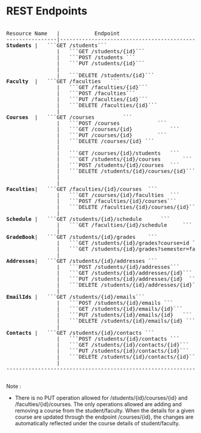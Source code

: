 


# REST Endpoints

<pre>

Resource Name 	| 			Endpoint 				      			|  	Action description in words 		 							       	    | 		Participant
----------------|---------------------------------------------------|-------------------------------------------------------------------------------|----------------------------
<b>Students</b>	|	```GET /students``` 				  			|   Get all the students present in the system along with their details. 		|
				|	```GET /students/{id}```			  			|	Get the details of a particular students 									|
				|	```POST /students ```							|	Add a new student to the system 											|
				|	```PUT /students/{id}``` 						|	Update the details of a student/Edit own Profile							|
				|													|																				|
				|	```DELETE /students/{id}``` 					|	Remove a student from the system											|
<b>Faculty</b>	|	```GET /faculties	```							|	Get all faculties present in the system along with their details.			|
				|	```GET /faculties/{id}```						|	Get the details of a specific faculty.										|
				|	```POST /faculties```							|	Add a new faculty into the system.											|
				|	```PUT /faculties/{id}```						|	Update the details of a student/Edit own Profile							|
				|	```DELETE /faculties/{id}```					|	Remove a faculty from the system.											|
				|													|																				|
<b>Courses</b>	|	```GET /courses 		```						|	Get all the courses present in the system along with their details.			|
				|	```POST /courses 			```					|	Create/Add a new course to the system										|
				|	```GET /courses/{id}			```				|	Get the details of a specific courses 										|
				|	```PUT /courses/{id}		```					|	Update/Edit details for a particular courses 								|
				|	```DELETE /courses/{id}	```						|	Remove a specific course from the system 									|
				|													|																				|
				|	```GET /courses/{id}/students 	```				|	Get a list of all students enrolled in a course 							|
				|	```GET /students/{id}/courses		```			|	Get a list of all courses for a student 									|
				|	```POST /students/{id}/courses	```				|	Enroll a student for a new course 											|
				|	```DELETE /students/{id}/courses/{id}```		|	Unenroll the student for a course/ Drop the course 							|
				|													|																				|
				|													|																				|
<b>Faculties</b>|	```GET /faculties/{id}/courses	```				|	Get a list of all courses for a Faculty 									|
				|	```GET /courses/{id}/faculties 	```				|	Get a list of facilties teaching a particular course 						|
				|	```POST /faculties/{id}/courses```				|	Add a course for the faculty to teach 										|
				|	```DELETE /faculties/{id}/courses/{id}```		|	Remove a specific course taught by the faculty   							|
				|													|																				|
<b>Schedule</b>	|	```GET /students/{id}/schedule 		```			|	Get the schedule for student 												|
				|	```GET /faculties/{id}/schedule 	```			|	Get the schedule for faculty 												|
				|													|																				|
<b>GradeBook</b>|	```GET /students/{id}/grades	```				|	Get all the grades obtained by the student for all courses in all semesters |
				|	```GET /students/{id}/grades?course=id ```		|	Get the grades that the student obtained in a specific course 				|
				|	```GET /students/{id}/grades?semester=fall```	|	Get all the grades that the student obtained in a specific semester 		|
				|													|																				|
<b>Addresses</b>|	```GET /students/{id}/addresses ```				|	Get a list of all addresses for the student 								|
				|	```POST /students/{id}/addresses``` 			|	Add a new address to a list of addresses for the student 					|
				|	```GET /students/{id}/addresses/{id}``` 		|	Get a specific address for the student 										|
				|	```PUT /students/{id}/addresses/{id}  ```		|	Update an existing address for the student 									|
				|	```DELETE /students/{id}/addresses/{id}``` 		|	Remove an existing address from the student details 						|
				|													|																				|
<b>EmailIds</b>	|	```GET /students/{id}/emails``` 				|	Get a list of all emails for the student 									|
				|	```POST /students/{id}/emails ```				|	Add a new email to a list of addresses for the student 						|
				|	```GET /students/{id}/emails/{id}``` 			|	Get a specific email for the student 										|
				|	```PUT /students/{id}/emails/{id} 	```			|	Update an existing email for the student 									|
				|	```DELETE /students/{id}/emails/{id} ```		|	Remove an existing email from the student details							|
				|													|																				|				
<b>Contacts</b>	|	```GET /students/{id}/contacts ``` 				|	Get a list of all contacts for the student 									|
				|	```POST /students/{id}/contacts ```				|	Add a new contact to a list of addresses for the student 					|
				|	```GET /students/{id}/contacts/{id}``` 			|	Get a specific contact for the student 										|
				|	```PUT /students/{id}/contacts/{id}```			|	Update an existing contact for the student 									|
				|	```DELETE /students/{id}/contacts/{id}``` 		|	Remove an existing contact from the student details 						|
				|													|																				|
---------------------------------------------------------------------------------------------------------------------------------------------------------------------------------

</pre>

Note : 

* There is no PUT operation allowed for /students/{id}/courses/{id} and /faculties/{id}/courses. The only operations allowed are adding and removing a course from the student/faculty. When the details for a given course are updated through the endpoint /courses/{id}, the changes are automatically reflected under the course details of student/faculty.
